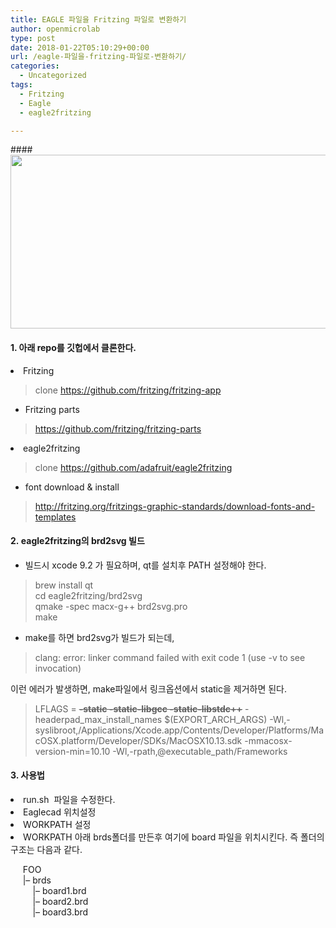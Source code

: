 ```yaml
---
title: EAGLE 파일을 Fritzing 파일로 변환하기
author: openmicrolab
type: post
date: 2018-01-22T05:10:29+00:00
url: /eagle-파일을-fritzing-파일로-변환하기/
categories:
  - Uncategorized
tags:
  - Fritzing
  - Eagle
  - eagle2fritzing

---
```

####<img loading="lazy" class="alignnone wp-image-4197" src="https://res.cloudinary.com/openmicrolab/image/upload/v1516597806/eagle2fritzing_y1kj1g.png" width="690" height="278" /> 

#### 1. 아래 repo를 깃헙에서 클론한다.

<li style="font-weight: 400;">
  <span style="font-weight: 400;">Fritzing</span>
</li>

> <span style="font-weight: 400;">clone </span>[<span style="font-weight: 400;">https://github.com/fritzing/fritzing-app</span>][1]

  * Fritzing parts

> <a href="https://github.com/fritzing/fritzing-parts" target="_blank" rel="noopener noreferrer">https://github.com/fritzing/fritzing-parts</a>

<li style="font-weight: 400;">
  <span style="font-weight: 400;">eagle2fritzing </span>
</li>

> <span style="font-weight: 400;">clone </span>[<span style="font-weight: 400;">https://github.com/adafruit/eagle2fritzing</span>][2]

  * font download & install

> <http://fritzing.org/fritzings-graphic-standards/download-fonts-and-templates>

#### 2. eagle2fritzing의 brd2svg 빌드

  * 빌드시 xcode 9.2 가 필요하며, qt를 설치후 PATH 설정해야 한다.

> brew install qt  
> cd eagle2fritzing/brd2svg  
> qmake -spec macx-g++ brd2svg.pro  
> make

  * make를 하면 brd2svg가 빌드가 되는데,

> <span style="font-weight: 400;">clang: error: linker command failed with exit code 1 (use -v to see invocation)</span>

이런 에러가 발생하면, make파일에서 링크옵션에서 static을 제거하면 된다.

> LFLAGS = <del><strong>-static -static-libgcc -static-libstdc++</strong></del> -headerpad\_max\_install\_names $(EXPORT\_ARCH\_ARGS) -Wl,-syslibroot,/Applications/Xcode.app/Contents/Developer/Platforms/MacOSX.platform/Developer/SDKs/MacOSX10.13.sdk -mmacosx-version-min=10.10 -Wl,-rpath,@executable\_path/Frameworks

#### 3. 사용법

<li style="font-weight: 400;">
  <span style="font-weight: 400;">run.sh  파일을 수정한다.</span>
</li>
<li style="font-weight: 400;">
  <span style="font-weight: 400;">Eaglecad 위치설정</span>
</li>
<li style="font-weight: 400;">
  <span style="font-weight: 400;">WORKPATH 설정</span>
</li>
<li style="font-weight: 400;">
  <span style="font-weight: 400;">WORKPATH 아래 brds폴더를 만든후 여기에 board 파일을 위치시킨다. 즉 폴더의 구조는 다음과 같다.</span>
</li>

<span style="font-weight: 400;">     FOO</span><span style="font-weight: 400;"><br /> </span><span style="font-weight: 400;">     |&#8211; brds</span><span style="font-weight: 400;"><br /> </span><span style="font-weight: 400;">         |&#8211; board1.brd</span><span style="font-weight: 400;"><br /> </span><span style="font-weight: 400;">         |&#8211; board2.brd</span><span style="font-weight: 400;"><br /> </span><span style="font-weight: 400;">         |&#8211; board3.brd</span>

 [1]: https://github.com/fritzing/fritzing-app
 [2]: https://github.com/adafruit/eagle2fritzing